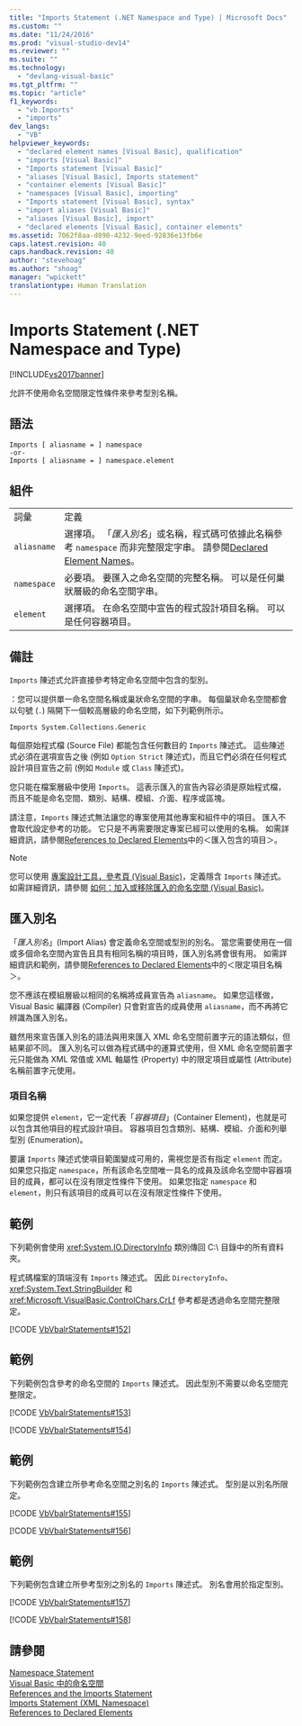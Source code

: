 ```yaml
---
title: "Imports Statement (.NET Namespace and Type) | Microsoft Docs"
ms.custom: ""
ms.date: "11/24/2016"
ms.prod: "visual-studio-dev14"
ms.reviewer: ""
ms.suite: ""
ms.technology: 
  - "devlang-visual-basic"
ms.tgt_pltfrm: ""
ms.topic: "article"
f1_keywords: 
  - "vb.Imports"
  - "imports"
dev_langs: 
  - "VB"
helpviewer_keywords: 
  - "declared element names [Visual Basic], qualification"
  - "imports [Visual Basic]"
  - "Imports statement [Visual Basic]"
  - "aliases [Visual Basic], Imports statement"
  - "container elements [Visual Basic]"
  - "namespaces [Visual Basic], importing"
  - "Imports statement [Visual Basic], syntax"
  - "import aliases [Visual Basic]"
  - "aliases [Visual Basic], import"
  - "declared elements [Visual Basic], container elements"
ms.assetid: 7062f8aa-d890-4232-9eed-92836e13fb6e
caps.latest.revision: 40
caps.handback.revision: 40
author: "stevehoag"
ms.author: "shoag"
manager: "wpickett"
translationtype: Human Translation
---
```

# Imports Statement (.NET Namespace and Type)
[!INCLUDE[vs2017banner](../../../csharp/includes/vs2017banner.md)]

允許不使用命名空間限定性條件來參考型別名稱。  
  
## 語法  
  
```  
Imports [ aliasname = ] namespace  
-or-  
Imports [ aliasname = ] namespace.element  
```  
  
## 組件  
  
|||  
|-|-|  
|詞彙|定義|  
|`aliasname`|選擇項。  「*匯入別名*」或名稱，程式碼可依據此名稱參考 `namespace` 而非完整限定字串。  請參閱[Declared Element Names](../../../visual-basic/programming-guide/language-features/declared-elements/declared-element-names.md)。|  
|`namespace`|必要項。  要匯入之命名空間的完整名稱。  可以是任何巢狀層級的命名空間字串。|  
|`element`|選擇項。  在命名空間中宣告的程式設計項目名稱。  可以是任何容器項目。|  
  
## 備註  
 `Imports` 陳述式允許直接參考特定命名空間中包含的型別。  
  
 ：您可以提供單一命名空間名稱或巢狀命名空間的字串。  每個巢狀命名空間都會以句號 \(`.`\) 隔開下一個較高層級的命名空間，如下列範例所示。  
  
 `Imports System.Collections.Generic`  
  
 每個原始程式檔 \(Source File\) 都能包含任何數目的 `Imports` 陳述式。  這些陳述式必須在選項宣告之後 \(例如 `Option Strict` 陳述式\)，而且它們必須在任何程式設計項目宣告之前 \(例如 `Module` 或 `Class` 陳述式\)。  
  
 您只能在檔案層級中使用 `Imports`。  這表示匯入的宣告內容必須是原始程式檔，而且不能是命名空間、類別、結構、模組、介面、程序或區塊。  
  
 請注意，`Imports` 陳述式無法讓您的專案使用其他專案和組件中的項目。  匯入不會取代設定參考的功能。  它只是不再需要限定專案已經可以使用的名稱。  如需詳細資訊，請參閱[References to Declared Elements](../../../visual-basic/programming-guide/language-features/declared-elements/references-to-declared-elements.md)中的＜匯入包含的項目＞。  
  
> [!NOTE]
>  您可以使用 [專案設計工具，參考頁 \(Visual Basic\)](/visual-studio/ide/reference/references-page-project-designer-visual-basic)，定義隱含 `Imports` 陳述式。  如需詳細資訊，請參閱 [如何：加入或移除匯入的命名空間 \(Visual Basic\)](../Topic/How%20to:%20Add%20or%20Remove%20Imported%20Namespaces%20\(Visual%20Basic\).md)。  
  
## 匯入別名  
 「*匯入別名*」\(Import Alias\) 會定義命名空間或型別的別名。  當您需要使用在一個或多個命名空間內宣告且具有相同名稱的項目時，匯入別名將會很有用。  如需詳細資訊和範例，請參閱[References to Declared Elements](../../../visual-basic/programming-guide/language-features/declared-elements/references-to-declared-elements.md)中的＜限定項目名稱＞。  
  
 您不應該在模組層級以相同的名稱將成員宣告為 `aliasname`。  如果您這樣做，Visual Basic 編譯器 \(Compiler\) 只會對宣告的成員使用 `aliasname`，而不再將它辨識為匯入別名。  
  
 雖然用來宣告匯入別名的語法與用來匯入 XML 命名空間前置字元的語法類似，但結果卻不同。  匯入別名可以做為程式碼中的運算式使用，但 XML 命名空間前置字元只能做為 XML 常值或 XML 軸屬性 \(Property\) 中的限定項目或屬性 \(Attribute\) 名稱前置字元使用。  
  
### 項目名稱  
 如果您提供 `element`，它一定代表「*容器項目*」\(Container Element\)，也就是可以包含其他項目的程式設計項目。  容器項目包含類別、結構、模組、介面和列舉型別 \(Enumeration\)。  
  
 要讓 `Imports` 陳述式使項目範圍變成可用的，需視您是否有指定 `element` 而定。  如果您只指定 `namespace`，所有該命名空間唯一具名的成員及該命名空間中容器項目的成員，都可以在沒有限定性條件下使用。  如果您指定 `namespace` 和 `element`，則只有該項目的成員可以在沒有限定性條件下使用。  
  
## 範例  
 下列範例會使用 <xref:System.IO.DirectoryInfo> 類別傳回 C:\\ 目錄中的所有資料夾。  
  
 程式碼檔案的頂端沒有 `Imports` 陳述式。  因此 `DirectoryInfo`、<xref:System.Text.StringBuilder> 和 <xref:Microsoft.VisualBasic.ControlChars.CrLf> 參考都是透過命名空間完整限定。  
  
 [!CODE [VbVbalrStatements#152](../CodeSnippet/VS_Snippets_VBCSharp/VbVbalrStatements#152)]  
  
## 範例  
 下列範例包含參考的命名空間的 `Imports` 陳述式。  因此型別不需要以命名空間完整限定。  
  
 [!CODE [VbVbalrStatements#153](../CodeSnippet/VS_Snippets_VBCSharp/VbVbalrStatements#153)]  
  
 [!CODE [VbVbalrStatements#154](../CodeSnippet/VS_Snippets_VBCSharp/VbVbalrStatements#154)]  
  
## 範例  
 下列範例包含建立所參考命名空間之別名的 `Imports` 陳述式。  型別是以別名所限定。  
  
 [!CODE [VbVbalrStatements#155](../CodeSnippet/VS_Snippets_VBCSharp/VbVbalrStatements#155)]  
  
 [!CODE [VbVbalrStatements#156](../CodeSnippet/VS_Snippets_VBCSharp/VbVbalrStatements#156)]  
  
## 範例  
 下列範例包含建立所參考型別之別名的 `Imports` 陳述式。  別名會用於指定型別。  
  
 [!CODE [VbVbalrStatements#157](../CodeSnippet/VS_Snippets_VBCSharp/VbVbalrStatements#157)]  
  
 [!CODE [VbVbalrStatements#158](../CodeSnippet/VS_Snippets_VBCSharp/VbVbalrStatements#158)]  
  
## 請參閱  
 [Namespace Statement](../../../visual-basic/language-reference/statements/namespace-statement.md)   
 [Visual Basic 中的命名空間](../../../visual-basic/programming-guide/program-structure/namespaces.md)   
 [References and the Imports Statement](../../../visual-basic/programming-guide/program-structure/references-and-the-imports-statement.md)   
 [Imports Statement \(XML Namespace\)](../../../visual-basic/language-reference/statements/imports-statement-xml-namespace.md)   
 [References to Declared Elements](../../../visual-basic/programming-guide/language-features/declared-elements/references-to-declared-elements.md)